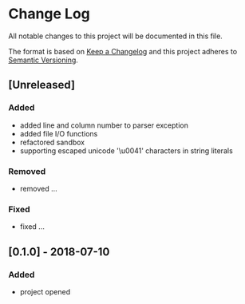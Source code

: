 # Change Log


All notable changes to this project will be documented in this file.

The format is based on [Keep a Changelog](http://keepachangelog.com/en/1.0.0/) and this project adheres to [Semantic Versioning](http://semver.org/spec/v2.0.0.html).


## [Unreleased]

### Added

- added line and column number to parser exception
- added file I/O functions
- refactored sandbox
- supporting escaped unicode '\u0041' characters in string literals

### Removed

- removed ...

### Fixed

- fixed ...


## [0.1.0] - 2018-07-10

### Added

- project opened
